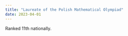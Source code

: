 ```yaml
---
title: "Laureate of the Polish Mathematical Olympiad"
date: 2023-04-01 
---
```


Ranked 11th nationally.